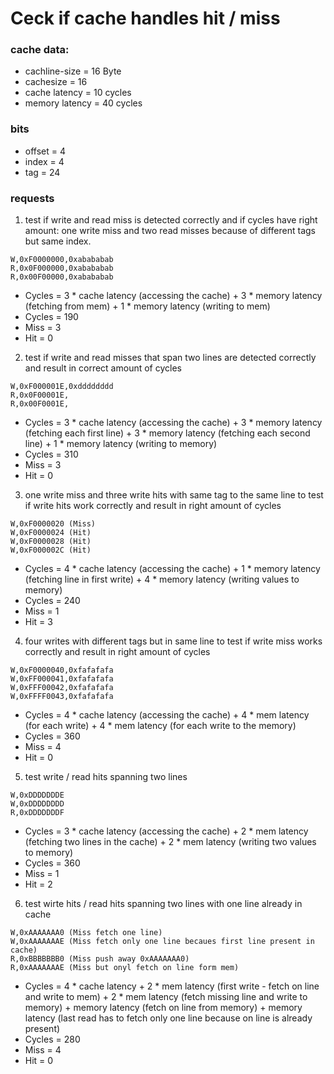 # Ceck if cache handles hit / miss

### cache data:
- cachline-size = 16 Byte
- cachesize = 16
- cache latency = 10 cycles
- memory latency = 40 cycles

### bits
- offset = 4
- index = 4
- tag = 24

### requests
1) test if write and read miss is detected correctly and if cycles have right amount: one write miss and two read misses because of different tags but same index. 
````
W,0xF0000000,0xabababab
R,0x0F000000,0xabababab
R,0x00F00000,0xabababab
````
- Cycles = 3 * cache latency (accessing the cache) + 3  * memory latency (fetching from mem) + 1 * memory latency (writing to mem)
- Cycles = 190
- Miss = 3
- Hit = 0

2) test if write and read misses that span two lines are detected correctly and result in correct amount of cycles 
````
W,0xF000001E,0xdddddddd
R,0x0F00001E,
R,0x00F0001E,
````
- Cycles = 3 * cache latency (accessing the cache) + 3 * memory latency (fetching each first line) + 3 * memory latency (fetching each second line) + 1 * memory latency (writing to memory)
- Cycles = 310
- Miss = 3
- Hit = 0

3) one write miss and three write hits with same tag to the same line to test if write hits work correctly and result in right amount of cycles
````
W,0xF0000020 (Miss)
W,0xF0000024 (Hit)
W,0xF0000028 (Hit)
W,0xF000002C (Hit)
````
- Cycles = 4 * cache latency (accessing the cache) + 1 * memory latency (fetching line in first write) + 4 * memory latency (writing values to memory) 
- Cycles = 240
- Miss = 1
- Hit = 3

4) four writes with different tags but in same line to test if write miss works correctly and result in right amount of cycles
````
W,0xF0000040,0xfafafafa
W,0xFF000041,0xfafafafa
W,0xFFF00042,0xfafafafa
W,0xFFFF0043,0xfafafafa
````
- Cycles = 4 * cache latency (accessing the cache) + 4 * mem latency (for each write) + 4 * mem latency (for each write to the memory)
- Cycles =  360
- Miss = 4
- Hit = 0

5) test write / read hits spanning two lines 
````
W,0xDDDDDDDE
W,0xDDDDDDDD
R,0xDDDDDDDF
````
- Cycles = 3 * cache latency (accessing the cache) + 2 * mem latency (fetching two lines in the cache) + 2 * mem latency (writing two values to memory)
- Cycles =  360
- Miss = 1
- Hit = 2

6) test wirte hits / read hits spanning two lines with one line already in cache 
````
W,0xAAAAAAA0 (Miss fetch one line)
W,0xAAAAAAAE (Miss fetch only one line becaues first line present in cache)
R,0xBBBBBBB0 (Miss push away 0xAAAAAAA0) 
R,0xAAAAAAAE (Miss but onyl fetch on line form mem)
````
- Cycles = 4 * cache latency + 2 * mem latency (first write - fetch on line and write to mem) + 2 * mem latency (fetch missing line and write to memory) + memory latency (fetch on line from memory) + memory latency (last read has to fetch only one line because on line is already present)
- Cycles = 280
- Miss = 4
- Hit = 0
